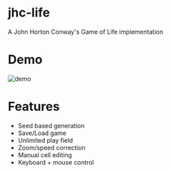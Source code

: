 # jhc-life
A John Horton Conway's Game of Life implementation

# Demo
![demo](https://user-images.githubusercontent.com/4586789/44157982-5f6bdb80-a0bc-11e8-96ba-767ea6114d4f.gif)

# Features
* Seed based generation
* Save/Load game
* Unlimited play field
* Zoom/speed correction
* Manual cell editing
* Keyboard + mouse control
